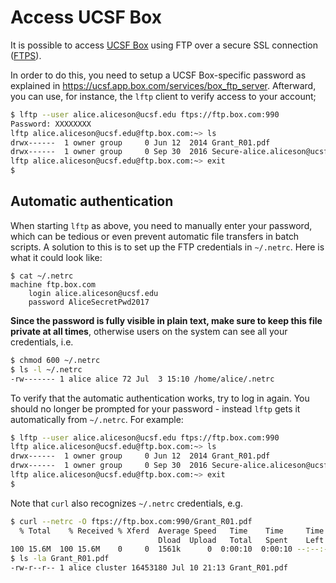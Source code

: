 # Access UCSF Box

It is possible to access [UCSF Box](https://ucsf.app.box.com/) using FTP over a secure SSL connection ([FTPS](https://en.wikipedia.org/wiki/FTPS)).

In order to do this, you need to setup a UCSF Box-specific password as 
explained in <https://ucsf.app.box.com/services/box_ftp_server>.  Afterward, you can use, for instance, the `lftp` client to verify access to your account;
```sh
$ lftp --user alice.aliceson@ucsf.edu ftps://ftp.box.com:990
Password: XXXXXXXX
lftp alice.aliceson@ucsf.edu@ftp.box.com:~> ls
drwx------  1 owner group     0 Jun 12  2014 Grant_R01.pdf
drwx------  1 owner group     0 Sep 30  2016 Secure-alice.aliceson@ucsf.edu
lftp alice.aliceson@ucsf.edu@ftp.box.com:~> exit
$ 
```


## Automatic authentication

When starting `lftp` as above, you need to manually enter your password, which can be tedious or even prevent automatic file transfers in batch scripts.  A solution to this is to set up the FTP credentials in `~/.netrc`.  Here is what it could look like:
```
$ cat ~/.netrc
machine ftp.box.com
	login alice.aliceson@ucsf.edu
	password AliceSecretPwd2017
```

**Since the password is fully visible in plain text, make sure to keep this file private at all times**, otherwise users on the system can see all your credentials, i.e.
```sh
$ chmod 600 ~/.netrc
$ ls -l ~/.netrc 
-rw------- 1 alice alice 72 Jul  3 15:10 /home/alice/.netrc
```

To verify that the automatic authentication works, try to log in again. You should no longer be prompted for your password - instead `lftp` gets it automatically from `~/.netrc`.  For example:
```sh
$ lftp --user alice.aliceson@ucsf.edu ftps://ftp.box.com:990
lftp alice.aliceson@ucsf.edu@ftp.box.com:~> ls
drwx------  1 owner group     0 Jun 12  2014 Grant_R01.pdf
drwx------  1 owner group     0 Sep 30  2016 Secure-alice.aliceson@ucsf.edu
lftp alice.aliceson@ucsf.edu@ftp.box.com:~> exit
$ 
```

Note that `curl` also recognizes `~/.netrc` credentials, e.g.
```sh
$ curl --netrc -O ftps://ftp.box.com:990/Grant_R01.pdf
  % Total    % Received % Xferd  Average Speed   Time    Time     Time  Current
                                 Dload  Upload   Total   Spent    Left  Speed
100 15.6M  100 15.6M    0     0  1561k      0  0:00:10  0:00:10 --:--:-- 3918k
$ ls -la Grant_R01.pdf
-rw-r--r-- 1 alice cluster 16453180 Jul 10 21:13 Grant_R01.pdf
```

